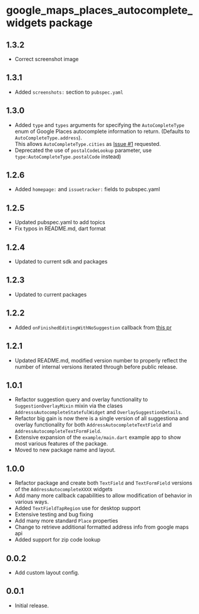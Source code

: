 # google_maps_places_autocomplete_widgets package

## 1.3.2

* Correct screenshot image

## 1.3.1

* Added `screenshots:` section to `pubspec.yaml`

## 1.3.0

* Added `type` and `types` arguments for specifying the `AutoCompleteType` enum of Google Places autocomplete information to
  return.  (Defaults to `AutoCompleteType.address`).  
  This allows `AutoCompleteType.cities` as [Issue #1](https://github.com/timmaffett/google_maps_places_autocomplete_widgets/issues/1) requested.
* Deprecated the use of `postalCodeLookup` parameter, use `type:AutoCompleteType.postalCode` instead)

## 1.2.6

* Added `homepage:` and `issuetracker:` fields to pubspec.yaml

## 1.2.5

* Updated pubspec.yaml to add topics
* Fix typos in README.md, dart format

## 1.2.4

* Updated to current sdk and packages

## 1.2.3

* Updated to current packages

## 1.2.2

* Added `onFinishedEditingWithNoSuggestion` callback from [this pr](https://github.com/leandro-zanardi/maps_places_autocomplete/pull/6)

## 1.2.1

* Updated README.md, modified version number to properly reflect the number of internal versions
  iterated through before public release.

## 1.0.1

* Refactor suggestion query and overlay functionality to `SuggestionOverlayMixin`
  mixin via the clases `AddresssAutocompleteStatefulWidget` and
  `OverlaySuggestionDetails`.
* Refactor big gain is now there is a single version of all suggestiona and overlay
  functionality for both `AddressAutocompleteTextField` and
  `AddressAutocompleteTextFormField`.
* Extensive expansion of the `example/main.dart` example app to show most various
  features of the package.
* Moved to new package name and layout.

## 1.0.0

* Refactor package and create both `TextField` and `TextFormField` versions of the
  `AddressAutocompleteXXXX` widgets
* Add many more callback capabilities to allow modification of behavior in various
  ways.
* Added `TextFieldTapRegion` use for desktop support
* Extensive testing and bug fixing
* Add many more standard `Place` properties
* Change to retrieve additional formatted address info from google maps api
* Added support for zip code lookup

## 0.0.2

* Add custom layout config.

## 0.0.1

* Initial release.
